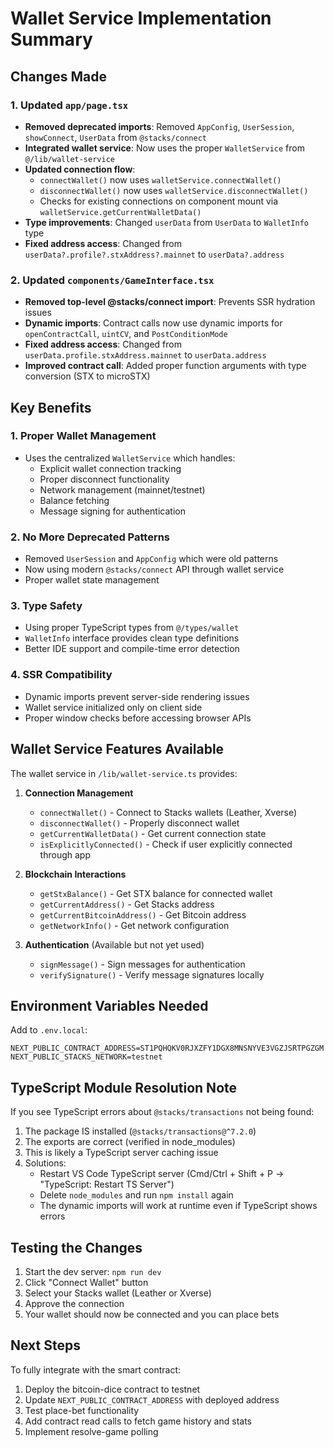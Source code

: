 # Wallet Service Implementation Summary

## Changes Made

### 1. Updated `app/page.tsx`
- **Removed deprecated imports**: Removed `AppConfig`, `UserSession`, `showConnect`, `UserData` from `@stacks/connect`
- **Integrated wallet service**: Now uses the proper `WalletService` from `@/lib/wallet-service`
- **Updated connection flow**:
  - `connectWallet()` now uses `walletService.connectWallet()`
  - `disconnectWallet()` now uses `walletService.disconnectWallet()`
  - Checks for existing connections on component mount via `walletService.getCurrentWalletData()`
- **Type improvements**: Changed `userData` from `UserData` to `WalletInfo` type
- **Fixed address access**: Changed from `userData?.profile?.stxAddress?.mainnet` to `userData?.address`

### 2. Updated `components/GameInterface.tsx`
- **Removed top-level @stacks/connect import**: Prevents SSR hydration issues
- **Dynamic imports**: Contract calls now use dynamic imports for `openContractCall`, `uintCV`, and `PostConditionMode`
- **Fixed address access**: Changed from `userData.profile.stxAddress.mainnet` to `userData.address`
- **Improved contract call**: Added proper function arguments with type conversion (STX to microSTX)

## Key Benefits

### 1. **Proper Wallet Management**
- Uses the centralized `WalletService` which handles:
  - Explicit wallet connection tracking
  - Proper disconnect functionality
  - Network management (mainnet/testnet)
  - Balance fetching
  - Message signing for authentication

### 2. **No More Deprecated Patterns**
- Removed `UserSession` and `AppConfig` which were old patterns
- Now using modern `@stacks/connect` API through wallet service
- Proper wallet state management

### 3. **Type Safety**
- Using proper TypeScript types from `@/types/wallet`
- `WalletInfo` interface provides clean type definitions
- Better IDE support and compile-time error detection

### 4. **SSR Compatibility**
- Dynamic imports prevent server-side rendering issues
- Wallet service initialized only on client side
- Proper window checks before accessing browser APIs

## Wallet Service Features Available

The wallet service in `/lib/wallet-service.ts` provides:

1. **Connection Management**
   - `connectWallet()` - Connect to Stacks wallets (Leather, Xverse)
   - `disconnectWallet()` - Properly disconnect wallet
   - `getCurrentWalletData()` - Get current connection state
   - `isExplicitlyConnected()` - Check if user explicitly connected through app

2. **Blockchain Interactions**
   - `getStxBalance()` - Get STX balance for connected wallet
   - `getCurrentAddress()` - Get Stacks address
   - `getCurrentBitcoinAddress()` - Get Bitcoin address
   - `getNetworkInfo()` - Get network configuration

3. **Authentication** (Available but not yet used)
   - `signMessage()` - Sign messages for authentication
   - `verifySignature()` - Verify message signatures locally

## Environment Variables Needed

Add to `.env.local`:
```
NEXT_PUBLIC_CONTRACT_ADDRESS=ST1PQHQKV0RJXZFY1DGX8MNSNYVE3VGZJSRTPGZGM
NEXT_PUBLIC_STACKS_NETWORK=testnet
```

## TypeScript Module Resolution Note

If you see TypeScript errors about `@stacks/transactions` not being found:
1. The package IS installed (`@stacks/transactions@^7.2.0`)
2. The exports are correct (verified in node_modules)
3. This is likely a TypeScript server caching issue
4. Solutions:
   - Restart VS Code TypeScript server (Cmd/Ctrl + Shift + P → "TypeScript: Restart TS Server")
   - Delete `node_modules` and run `npm install` again
   - The dynamic imports will work at runtime even if TypeScript shows errors

## Testing the Changes

1. Start the dev server: `npm run dev`
2. Click "Connect Wallet" button
3. Select your Stacks wallet (Leather or Xverse)
4. Approve the connection
5. Your wallet should now be connected and you can place bets

## Next Steps

To fully integrate with the smart contract:
1. Deploy the bitcoin-dice contract to testnet
2. Update `NEXT_PUBLIC_CONTRACT_ADDRESS` with deployed address
3. Test place-bet functionality
4. Add contract read calls to fetch game history and stats
5. Implement resolve-game polling


